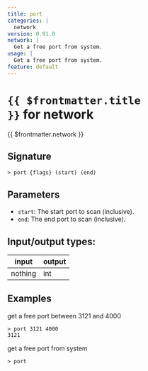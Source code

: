 ```yaml
---
title: port
categories: |
  network
version: 0.91.0
network: |
  Get a free port from system.
usage: |
  Get a free port from system.
feature: default
---
```

<!-- This file is automatically generated. Please edit the command in https://github.com/nushell/nushell instead. -->

# <code>{{ $frontmatter.title }}</code> for network

<div class='command-title'>{{ $frontmatter.network }}</div>

## Signature

```> port {flags} (start) (end)```

## Parameters

 -  `start`: The start port to scan (inclusive).
 -  `end`: The end port to scan (inclusive).


## Input/output types:

| input   | output |
| ------- | ------ |
| nothing | int    |

## Examples

get a free port between 3121 and 4000
```nu
> port 3121 4000
3121
```

get a free port from system
```nu
> port

```
